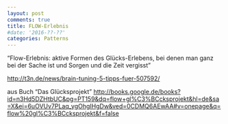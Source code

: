 ```yaml
---
layout: post
comments: true
title: FLOW-Erlebnis
#date: '2016-??-??'
categories: Patterns
---
```


“Flow-Erlebnis: aktive Formen des Glücks-Erlebens, bei denen man ganz bei der Sache ist und Sorgen und die Zeit vergisst”

http://t3n.de/news/brain-tuning-5-tipps-fuer-507592/

aus Buch “Das Glücksprojekt”
http://books.google.de/books?id=n3Hd5DZHtbUC&pg=PT159&dq=flow+gl%C3%BCcksprojekt&hl=de&sa=X&ei=6uOVUv7PLaq_ygOhgIHgDw&ved=0CDMQ6AEwAA#v=onepage&q=flow%20gl%C3%BCcksprojekt&f=false
